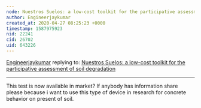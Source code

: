 ```yaml
---
node: Nuestros Suelos: a low-cost toolkit for the participative assessment of soil degradation
author: Engineerjaykumar
created_at: 2020-04-27 08:25:23 +0000
timestamp: 1587975923
nid: 22241
cid: 26702
uid: 643226
---
```




[Engineerjaykumar](../profile/Engineerjaykumar) replying to: [Nuestros Suelos: a low-cost toolkit for the participative assessment of soil degradation](../notes/sureta/01-09-2020/nuestros-suelos-a-low-cost-toolkit-for-the-participative-assessment-of-soil-degradation)

----
This test is now available in market? If anybody has information share please because i want to use this type of device in research for concrete behavior on present of soil.